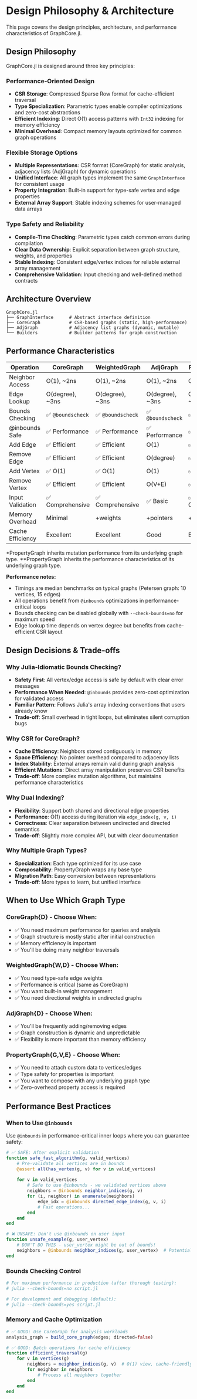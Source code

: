 # Design Philosophy & Architecture

This page covers the design principles, architecture, and performance characteristics of GraphCore.jl.

## Design Philosophy

GraphCore.jl is designed around three key principles:

### **Performance-Oriented Design**
- **CSR Storage**: Compressed Sparse Row format for cache-efficient traversal
- **Type Specialization**: Parametric types enable compiler optimizations and zero-cost abstractions
- **Efficient Indexing**: Direct O(1) access patterns with `Int32` indexing for memory efficiency
- **Minimal Overhead**: Compact memory layouts optimized for common graph operations

### **Flexible Storage Options**
- **Multiple Representations**: CSR format (CoreGraph) for static analysis, adjacency lists (AdjGraph) for dynamic operations
- **Unified Interface**: All graph types implement the same `GraphInterface` for consistent usage
- **Property Integration**: Built-in support for type-safe vertex and edge properties
- **External Array Support**: Stable indexing schemes for user-managed data arrays

### **Type Safety and Reliability**
- **Compile-Time Checking**: Parametric types catch common errors during compilation
- **Clear Data Ownership**: Explicit separation between graph structure, weights, and properties  
- **Stable Indexing**: Consistent edge/vertex indices for reliable external array management
- **Comprehensive Validation**: Input checking and well-defined method contracts

## Architecture Overview

```
GraphCore.jl
├── GraphInterface      # Abstract interface definition
├── CoreGraph           # CSR-based graphs (static, high-performance)
├── AdjGraph            # Adjacency list graphs (dynamic, mutable)
└── Builders            # Builder patterns for graph construction
```

## Performance Characteristics

| Operation | CoreGraph | WeightedGraph | AdjGraph | PropertyGraph | PropertyAdjGraph |
|-----------|-----------|---------------|----------|---------------|------------------|
| Neighbor Access | O(1), ~2ns | O(1), ~2ns | O(1), ~2ns | O(1), ~2ns | O(1), ~2ns |
| Edge Lookup | O(degree), ~3ns | O(degree), ~3ns | O(degree), ~3ns | O(degree), ~3ns | O(degree), ~3ns |
| Bounds Checking | ✅ `@boundscheck` | ✅ `@boundscheck` | ✅ `@boundscheck` | ✅ `@boundscheck` | ✅ `@boundscheck` |
| @inbounds Safe | ✅ Performance | ✅ Performance | ✅ Performance | ✅ Performance | ✅ Performance |
| Add Edge | ✅ Efficient | ✅ Efficient | O(1) | ✅ Efficient* | O(1) |
| Remove Edge | ✅ Efficient | ✅ Efficient | O(degree) | ✅ Efficient* | O(degree) |
| Add Vertex | ✅ O(1) | ✅ O(1) | O(1) | ✅ O(1)* | O(1) |
| Remove Vertex | ✅ Efficient | ✅ Efficient | O(V+E) | ✅ Efficient* | O(V+E) |
| Input Validation | ✅ Comprehensive | ✅ Comprehensive | ✅ Basic | ✅ Comprehensive | ✅ Basic |
| Memory Overhead | Minimal | +weights | +pointers | +properties | +properties+pointers |
| Cache Efficiency | Excellent | Excellent | Good | Excellent** | Good** |

*PropertyGraph inherits mutation performance from its underlying graph type.
**PropertyGraph inherits the performance characteristics of its underlying graph type.

**Performance notes:**
- Timings are median benchmarks on typical graphs (Petersen graph: 10 vertices, 15 edges)
- All operations benefit from `@inbounds` optimizations in performance-critical loops
- Bounds checking can be disabled globally with `--check-bounds=no` for maximum speed
- Edge lookup time depends on vertex degree but benefits from cache-efficient CSR layout

## Design Decisions & Trade-offs

### Why Julia-Idiomatic Bounds Checking?
- **Safety First**: All vertex/edge access is safe by default with clear error messages
- **Performance When Needed**: `@inbounds` provides zero-cost optimization for validated access
- **Familiar Pattern**: Follows Julia's array indexing conventions that users already know
- **Trade-off**: Small overhead in tight loops, but eliminates silent corruption bugs

### Why CSR for CoreGraph?
- **Cache Efficiency**: Neighbors stored contiguously in memory
- **Space Efficiency**: No pointer overhead compared to adjacency lists  
- **Index Stability**: External arrays remain valid during graph analysis
- **Efficient Mutations**: Direct array manipulation preserves CSR benefits
- **Trade-off**: More complex mutation algorithms, but maintains performance characteristics

### Why Dual Indexing?
- **Flexibility**: Support both shared and directional edge properties
- **Performance**: O(1) access during iteration via `edge_index(g, v, i)`
- **Correctness**: Clear separation between undirected and directed semantics
- **Trade-off**: Slightly more complex API, but with clear documentation

### Why Multiple Graph Types?
- **Specialization**: Each type optimized for its use case
- **Composability**: PropertyGraph wraps any base type
- **Migration Path**: Easy conversion between representations
- **Trade-off**: More types to learn, but unified interface

## When to Use Which Graph Type

### **CoreGraph{D}** - Choose When:
- ✅ You need maximum performance for queries and analysis
- ✅ Graph structure is mostly static after initial construction  
- ✅ Memory efficiency is important
- ✅ You'll be doing many neighbor traversals

### **WeightedGraph{W,D}** - Choose When:
- ✅ You need type-safe edge weights
- ✅ Performance is critical (same as CoreGraph)
- ✅ You want built-in weight management
- ✅ You need directional weights in undirected graphs

### **AdjGraph{D}** - Choose When:
- ✅ You'll be frequently adding/removing edges
- ✅ Graph construction is dynamic and unpredictable
- ✅ Flexibility is more important than memory efficiency

### **PropertyGraph{G,V,E}** - Choose When:
- ✅ You need to attach custom data to vertices/edges
- ✅ Type safety for properties is important
- ✅ You want to compose with any underlying graph type
- ✅ Zero-overhead property access is required

## Performance Best Practices

### **When to Use `@inbounds`**
Use `@inbounds` in performance-critical inner loops where you can guarantee safety:

```julia
# ✅ SAFE: After explicit validation
function safe_fast_algorithm(g, valid_vertices)
    # Pre-validate all vertices are in bounds
    @assert all(has_vertex(g, v) for v in valid_vertices)
    
    for v in valid_vertices
        # Safe to use @inbounds - we validated vertices above
        neighbors = @inbounds neighbor_indices(g, v)
        for (i, neighbor) in enumerate(neighbors)
            edge_idx = @inbounds directed_edge_index(g, v, i)
            # Fast operations...
        end
    end
end

# ❌ UNSAFE: Don't use @inbounds on user input
function unsafe_example(g, user_vertex)
    # DON'T DO THIS - user_vertex might be out of bounds!
    neighbors = @inbounds neighbor_indices(g, user_vertex)  # Potential crash
end
```

### **Bounds Checking Control**
```julia
# For maximum performance in production (after thorough testing):
# julia --check-bounds=no script.jl

# For development and debugging (default):
# julia --check-bounds=yes script.jl
```

### **Memory and Cache Optimization**
```julia
# ✅ GOOD: Use CoreGraph for analysis workloads
analysis_graph = build_core_graph(edges; directed=false)

# ✅ GOOD: Batch operations for cache efficiency
function efficient_traversal(g)
    for v in vertices(g)
        neighbors = neighbor_indices(g, v)  # O(1) view, cache-friendly
        for neighbor in neighbors
            # Process all neighbors together
        end
    end
end
```
